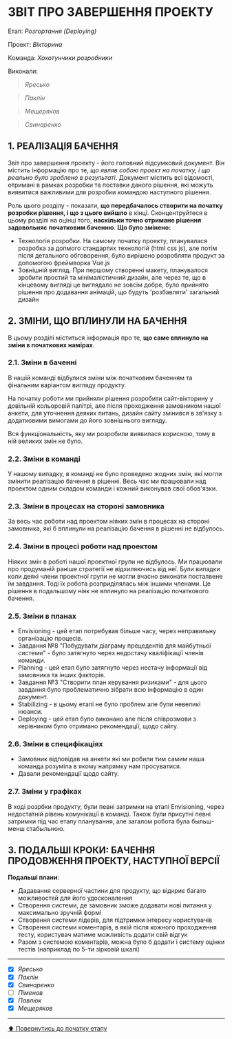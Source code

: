 ﻿# ЗВІТ ПРО ЗАВЕРШЕННЯ ПРОЕКТУ

Етап: *Розгортання (Deploying)*

Проект: *Вікторина*

Команда: *Хохотунчики розробники*

Виконали:
>*Яресько*

>*Паклін*

>*Мещеряков*

>*Свинаренко*

##  **1. РЕАЛІЗАЦІЯ БАЧЕННЯ**

Звіт про завершення проекту - його головний підсумковий документ. Він містить інформацію про те, *що являв собою проект на початку, і що реально було зроблено в результаті*. Документ містить всі відомості, отримані в рамках розробки та поставки даного рішення, які можуть виявитися важливими для розробки командою наступного рішення. 

Роль цього розділу - показати, **що передбачалось створити на початку розробки рішення, і що з цього вийшло** в кінці. Сконцентруйтеся в цьому розділі на оцінці того, **наскільки точно отримане рішення задовольняє початковим баченню**.
**Що було змінено:**
- Технологія розробки. На самому початку проекту, планувалася розробка за допмого стандартих технологій (html css js), але потім після детального обговорення, було вирішено розробляти продукт за допомогою фреймворка Vue.js
- Зовнішній вигляд. При першому створенні макету, планувалося зробити простий та мінімалістичний дизайн, але через те, що в кінцевому вигляді це виглядало не зовсім добре, було прийнято рішення про додавання анімацій, що будуть 'розбавляти' загальний дизайн

##  **2. ЗМІНИ, ЩО ВПЛИНУЛИ НА БАЧЕННЯ**
В цьому розділі міститься інформація про те, **що саме вплинуло на зміни в початкових намірах**. 

### **2.1. Зміни в баченні**

В нашій команді відбулися зміни між початковим баченням та фінальним варіантом вигляду продукту. 

На початку роботи ми прийняли рішення розробити сайт-вікторину у довільній кольоровій палітрі, але після проходження замовником нашої анкети, для уточнення деяких питань, дизайн сайту змінився в зв'язку з додатковими вимогами до його зовнішнього вигляду.

Вся функціональність, яку ми розробили виявилася корисною, тому в ній великих змін не було.

### **2.2. Зміни в команді**

У нашому випадку, в команді не було проведено жодних змін, які могли змінити реалізацію бачення в рішенні. Весь час ми працювали над проектом одним складом команди і кожний виконував свої обов'язки.

###  **2.3. Зміни в процесах на стороні замовника** 

За весь час роботи над проектом ніяких змін в процесах на стороні замовника, які б вплинули на реалізацію бачення в рішенні не відбулось. 

###  **2.4. Зміни в процесі роботи над проектом**

Ніяких змін в роботі нашої проектної групи не відбулось. Ми працювали про продуманій раніше стратегії не відхиляючись від неї. Були випадки коли деякі члени проектної групи не могли вчасно виконати посталвене їм завдання. Тоді їх робота розприділялась між іншими членами. Це рішення в подальшому ніяк не вплинуло на реалізацію початкового бачення.

###  **2.5. Зміни в планах**

- Envisioning - цей етап потребував більше часу, через неправильну організацію процесів.
- Завдання №8 "Побудувати діаграму прецедентів для майбутньої системи" - було затягнуто через недостачу кваліфікації членів команди.
- Planning - цей етап було затягнуто через нестачу інформації від замовника та інших факторів.
- Завдання №3 "Створити план керування ризиками" - для цього завдання було проблематично зібрати всю інформацію в один документ.
- Stabilizing - в цьому етапі не було проблем але були невеликі нюанси.
- Deploying  - цей етап було виконано але після співрозмови з керівником було отримано рекомендації, щодо сайту.

###  **2.6. Зміни в специфікаціях**

- Замовник відповідав на анкети які ми робили тим самим наша команда розуміла в якому напрямку нам просуватися.
- Давали рекомендації щодо сайту.

###  **2.7. Зміни у графіках**

В ході розрбки продукту, були певні затримки на етапі Envisioning, через недостатній рівень комунікації в команді. Також були присутні певні затримки під час етапу планування, але загалом робота була быльш-менш стабыльною.

## **3. ПОДАЛЬШІ КРОКИ: БАЧЕННЯ ПРОДОВЖЕННЯ ПРОЕКТУ, НАСТУПНОЇ ВЕРСІЇ**

**Подальші плани**:
- Дадавання серверної частини для продукту, що відкриє багато можливостей для його удосконалення
- Створення системи, де замовник зможе додавати нові питання у максимально зручній формі
- Створення системи лідерів, для підтримки інтересу користувачів
- Створення системи коментарів, в якій після кожного проходження тесту, користувач матиме можливість додати свій відгук
- Разом з системою коментарів, можна було б додати і систему оцінки тестів (наприклад по 5-ти зірковій шкалі)

---

- [X] *Яресько*
- [X] *Паклін*
- [X] *Свинаренко*
- [ ] *Піменов*
- [X] *Павлюк*
- [X] *Мещеряков*

---
[:arrow_up: Повернутись до початку етапу](/docs/5.Deploying/README.md)



